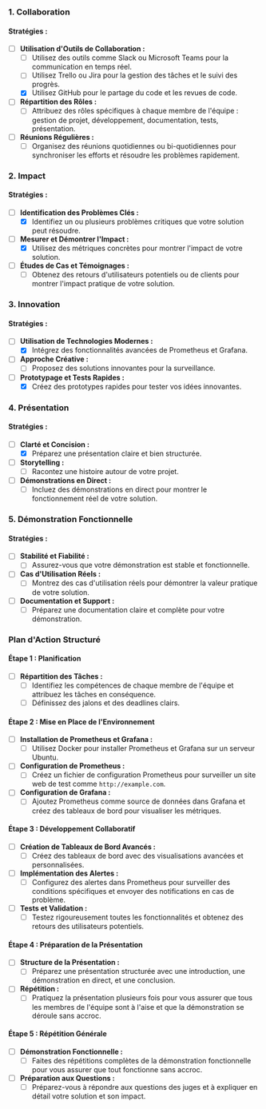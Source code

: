 ### 1. Collaboration

#### Stratégies :

- [ ] **Utilisation d'Outils de Collaboration :**
  - [ ] Utilisez des outils comme Slack ou Microsoft Teams pour la communication en temps réel.
  - [ ] Utilisez Trello ou Jira pour la gestion des tâches et le suivi des progrès.
  - [x] Utilisez GitHub pour le partage du code et les revues de code.
- [ ] **Répartition des Rôles :**
  - [ ] Attribuez des rôles spécifiques à chaque membre de l'équipe : gestion de projet, développement, documentation, tests, présentation.
- [ ] **Réunions Régulières :**
  - [ ] Organisez des réunions quotidiennes ou bi-quotidiennes pour synchroniser les efforts et résoudre les problèmes rapidement.

### 2. Impact

#### Stratégies :

- [ ] **Identification des Problèmes Clés :**
  - [x] Identifiez un ou plusieurs problèmes critiques que votre solution peut résoudre.
- [ ] **Mesurer et Démontrer l'Impact :**
  - [x] Utilisez des métriques concrètes pour montrer l'impact de votre solution.
- [ ] **Études de Cas et Témoignages :**
  - [ ] Obtenez des retours d'utilisateurs potentiels ou de clients pour montrer l'impact pratique de votre solution.

### 3. Innovation

#### Stratégies :

- [ ] **Utilisation de Technologies Modernes :**
  - [x] Intégrez des fonctionnalités avancées de Prometheus et Grafana.
- [ ] **Approche Créative :**
  - [ ] Proposez des solutions innovantes pour la surveillance.
- [ ] **Prototypage et Tests Rapides :**
  - [x] Créez des prototypes rapides pour tester vos idées innovantes.

### 4. Présentation

#### Stratégies :

- [ ] **Clarté et Concision :**
  - [x] Préparez une présentation claire et bien structurée.
- [ ] **Storytelling :**
  - [ ] Racontez une histoire autour de votre projet.
- [ ] **Démonstrations en Direct :**
  - [ ] Incluez des démonstrations en direct pour montrer le fonctionnement réel de votre solution.

### 5. Démonstration Fonctionnelle

#### Stratégies :

- [ ] **Stabilité et Fiabilité :**
  - [ ] Assurez-vous que votre démonstration est stable et fonctionnelle.
- [ ] **Cas d'Utilisation Réels :**
  - [ ] Montrez des cas d'utilisation réels pour démontrer la valeur pratique de votre solution.
- [ ] **Documentation et Support :**
  - [ ] Préparez une documentation claire et complète pour votre démonstration.

### Plan d'Action Structuré

#### Étape 1 : Planification

- [ ] **Répartition des Tâches :**
  - [ ] Identifiez les compétences de chaque membre de l'équipe et attribuez les tâches en conséquence.
  - [ ] Définissez des jalons et des deadlines clairs.

#### Étape 2 : Mise en Place de l'Environnement

- [ ] **Installation de Prometheus et Grafana :**
  - [ ] Utilisez Docker pour installer Prometheus et Grafana sur un serveur Ubuntu.
- [ ] **Configuration de Prometheus :**
  - [ ] Créez un fichier de configuration Prometheus pour surveiller un site web de test comme `http://example.com`.
- [ ] **Configuration de Grafana :**
  - [ ] Ajoutez Prometheus comme source de données dans Grafana et créez des tableaux de bord pour visualiser les métriques.

#### Étape 3 : Développement Collaboratif

- [ ] **Création de Tableaux de Bord Avancés :**
  - [ ] Créez des tableaux de bord avec des visualisations avancées et personnalisées.
- [ ] **Implémentation des Alertes :**
  - [ ] Configurez des alertes dans Prometheus pour surveiller des conditions spécifiques et envoyer des notifications en cas de problème.
- [ ] **Tests et Validation :**
  - [ ] Testez rigoureusement toutes les fonctionnalités et obtenez des retours des utilisateurs potentiels.

#### Étape 4 : Préparation de la Présentation

- [ ] **Structure de la Présentation :**
  - [ ] Préparez une présentation structurée avec une introduction, une démonstration en direct, et une conclusion.
- [ ] **Répétition :**
  - [ ] Pratiquez la présentation plusieurs fois pour vous assurer que tous les membres de l'équipe sont à l'aise et que la démonstration se déroule sans accroc.

#### Étape 5 : Répétition Générale

- [ ] **Démonstration Fonctionnelle :**
  - [ ] Faites des répétitions complètes de la démonstration fonctionnelle pour vous assurer que tout fonctionne sans accroc.
- [ ] **Préparation aux Questions :**
  - [ ] Préparez-vous à répondre aux questions des juges et à expliquer en détail votre solution et son impact.

